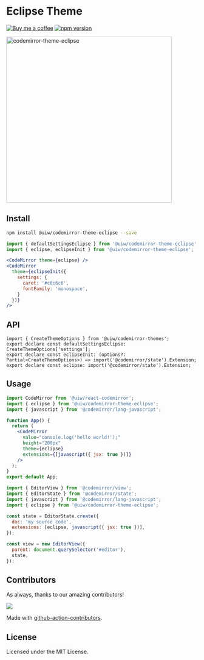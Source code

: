<!--rehype:ignore:start-->

# Eclipse Theme

<!--rehype:ignore:end-->

[![Buy me a coffee](https://img.shields.io/badge/Buy%20me%20a%20coffee-048754?logo=buymeacoffee)](https://jaywcjlove.github.io/#/sponsor)
[![npm version](https://img.shields.io/npm/v/@uiw/codemirror-theme-eclipse.svg)](https://www.npmjs.com/package/@uiw/codemirror-theme-eclipse)

<a href="https://uiwjs.github.io/react-codemirror/#/theme/data/eclipse">
  <img width="436" alt="codemirror-theme-eclipse" src="https://user-images.githubusercontent.com/1680273/176572785-4f56f11a-018b-4f86-9088-e6f71f745cfb.png">
</a>

## Install

```bash
npm install @uiw/codemirror-theme-eclipse --save
```

```jsx
import { defaultSettingsEclipse } from '@uiw/codemirror-theme-eclipse';
import { eclipse, eclipseInit } from '@uiw/codemirror-theme-eclipse';

<CodeMirror theme={eclipse} />
<CodeMirror
  theme={eclipseInit({
    settings: {
      caret: '#c6c6c6',
      fontFamily: 'monospace',
    }
  })}
/>
```

## API

```tsx
import { CreateThemeOptions } from '@uiw/codemirror-themes';
export declare const defaultSettingsEclipse: CreateThemeOptions['settings'];
export declare const eclipseInit: (options?: Partial<CreateThemeOptions>) => import('@codemirror/state').Extension;
export declare const eclipse: import('@codemirror/state').Extension;
```

## Usage

```jsx
import CodeMirror from '@uiw/react-codemirror';
import { eclipse } from '@uiw/codemirror-theme-eclipse';
import { javascript } from '@codemirror/lang-javascript';

function App() {
  return (
    <CodeMirror
      value="console.log('hello world!');"
      height="200px"
      theme={eclipse}
      extensions={[javascript({ jsx: true })]}
    />
  );
}
export default App;
```

```js
import { EditorView } from '@codemirror/view';
import { EditorState } from '@codemirror/state';
import { javascript } from '@codemirror/lang-javascript';
import { eclipse } from '@uiw/codemirror-theme-eclipse';

const state = EditorState.create({
  doc: 'my source code',
  extensions: [eclipse, javascript({ jsx: true })],
});

const view = new EditorView({
  parent: document.querySelector('#editor'),
  state,
});
```

## Contributors

As always, thanks to our amazing contributors!

<a href="https://github.com/uiwjs/react-codemirror/graphs/contributors">
  <img src="https://uiwjs.github.io/react-codemirror/CONTRIBUTORS.svg" />
</a>

Made with [github-action-contributors](https://github.com/jaywcjlove/github-action-contributors).

## License

Licensed under the MIT License.
